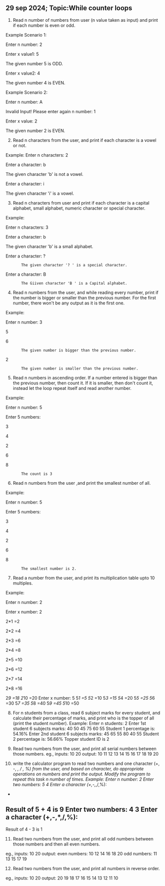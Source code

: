 ## 29 sep 2024; Topic:While counter loops



1) Read n number of numbers from user (n value taken as input) and print if each number is even or odd.

Example Scenario 1:

Enter n number: 2

Enter x value1: 5

The given number 5 is ODD.

Enter x value2: 4

The given number 4 is EVEN.


Example Scenario 2:

Enter n number: A

Invalid Input! Please enter again n number: 1

Enter x value: 2

The given number 2 is EVEN.


2) Read n characters from the user, and print if each character is a vowel or not.

Example:
Enter n characters: 2

Enter a character:  b

The given character 'b' is not a vowel.

Enter a character:  i

The given character 'i' is a vowel.


3) Read n characters from user and print if each character is a capital alphabet, small alphabet, numeric character  or special character.

Example:

Enter n characters: 3

Enter a character:  b

The given character 'b' is a small alphabet.

Enter a character:  ?

           The given character '? ' is a special character.

Enter a character:  B

           The Giiven character 'B ' is a Capital alphabet.



4) Read n numbers from the user, and while reading every number, print if the number is bigger or smaller than the previous number. For the first number, there won't be any output as it is the first one.

Example:

Enter n number: 3

5

6

           The given number is bigger than the previous number.

2

           The given number is smaller than the previous number.


5) Read n numbers in ascending order. If a number entered is bigger than the previous number, then count it. If it is smaller, then don't count it, instead let the loop repeat itself and read another number.

Example:

Enter n number: 5

Enter 5 numbers:

3

4

2

6

8

           The count is 3

6) Read  n numbers from the user ,and print the smallest number of all.

Example:

Enter n number: 5

Enter 5 numbers:

3

4

2

6

8

           The smallest number is 2.

7) Read a number from the user, and print its multiplication table upto 10 multiples.

Example:

Enter n number: 2

Enter x number: 2

2*1 =2

2*2 =4

2*3 =6

2*4 =8

2*5 =10

2*6 =12

2*7 =14

2*8 =16

2*9 =18
2*10 =20
Enter x number: 5
5*1 =5
5*2 =10
5*3 =15
5*4 =20
5*5 =25
5*6 =30
5*7 =35
5*8 =40
5*9 =45
5*10 =50

8) For n students from a class, read 6 subject marks for every student, and calculate their percentage of marks, and print who is the topper of all (print the student number).
Example:
Enter n students: 2
Enter 1st student 6 subjects marks:
40
50
45
75
60
55
Student 1 percentage is: 54.16%
Enter 2nd student 6 subjects marks:
45
65
55
80
40
55
Student 2 percentage is: 56.66%
Topper student ID is 2

9) Read two numbers from the user, and print all serial numbers between those numbers.
eg., inputs: 10   20
output: 10 11 12 13 14 15 16 17 18 19 20

10) write the calculator program to read two numbers and one character (+, -, *, / , %) from the user, and based on character, do appropriate operations on numbers and print the output. Modify the program to repeat this task n number of times.
Example:
Enter n number: 2
Enter two numbers:
5
4
Enter a character (+,-,*,/,%):
+
Result of 5 + 4 is 9
Enter two numbers:
4
3
Enter a character (+,-,*,/,%):
-
Result of 4 - 3 is 1

11) Read two numbers from the user, and print all odd numbers between those numbers and then all even numbers.

eg., inputs: 10   20
output:
even numbers: 10 12 14 16 18 20
odd numbers: 11 13 15 17 19

12) Read two numbers from the user, and print all numbers in reverse order.

eg., inputs: 10   20
output:
20 19 18 17 16 15 14 13 12 11 10
